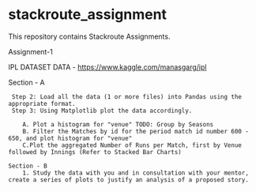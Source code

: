 # stackroute_assignment
This repository contains Stackroute Assignments.
 
Assignment-1
    
   IPL DATASET
   DATA - https://www.kaggle.com/manasgarg/ipl
   
   Section - A

     Step 2: Load all the data (1 or more files) into Pandas using the appropriate format.
     Step 3: Using Matplotlib plot the data accordingly.

        A. Plot a histogram for "venue" TODO: Group by Seasons
        B. Filter the Matches by id for the period match id number 600 - 650, and plot histogram for "venue"
        C.Plot the aggregated Number of Runs per Match, first by Venue followed by Innings (Refer to Stacked Bar Charts)

    Section - B
        1. Study the data with you and in consultation with your mentor, create a series of plots to justify an analysis of a proposed story.


